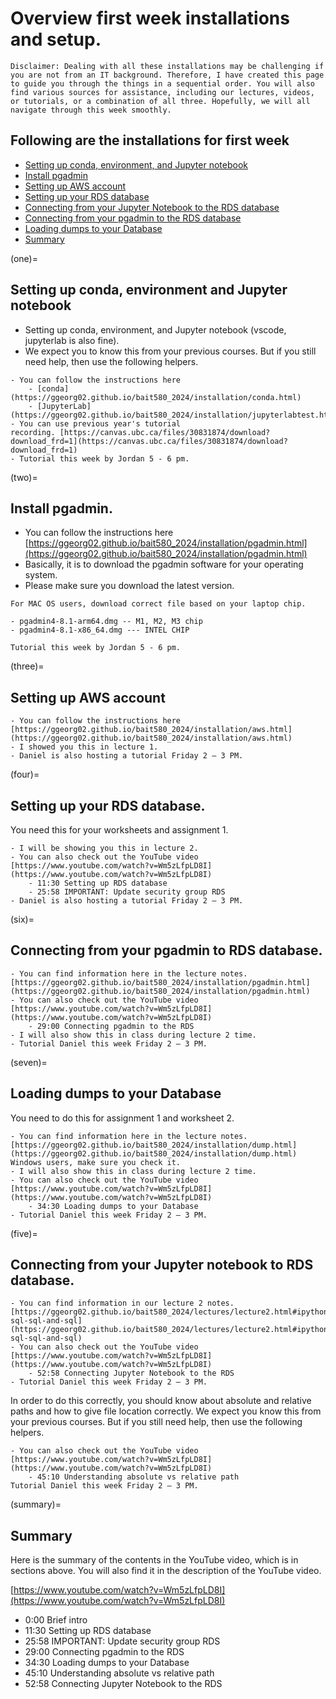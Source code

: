 # Overview first week installations and setup.

```{note}
Disclaimer: Dealing with all these installations may be challenging if you are not from an IT background. Therefore, I have created this page to guide you through the things in a sequential order. You will also find various sources for assistance, including our lectures, videos, or tutorials, or a combination of all three. Hopefully, we will all navigate through this week smoothly.
```

## Following are the installations for first week 

- [Setting up conda, environment, and Jupyter notebook](one)
- [Install pgadmin](two)
- [Setting up AWS account](three)
- [Setting up your RDS database](four)
- [Connecting from your Jupyter Notebook to the RDS database](five)
- [Connecting from your pgadmin to the RDS database](six)
- [Loading dumps to your Database](seven)
- [Summary](summary)


(one)=
## Setting up conda, environment and Jupyter notebook

- Setting up conda, environment, and Jupyter notebook (vscode, jupyterlab is also fine).
- We expect you to know this from your previous courses. But if you still need help, then use the following helpers.

```{admonition} Helpers:
- You can follow the instructions here 
    - [conda](https://ggeorg02.github.io/bait580_2024/installation/conda.html)
    - [JupyterLab](https://ggeorg02.github.io/bait580_2024/installation/jupyterlabtest.html)
- You can use previous year's tutorial recording. [https://canvas.ubc.ca/files/30831874/download?download_frd=1](https://canvas.ubc.ca/files/30831874/download?download_frd=1)
- Tutorial this week by Jordan 5 - 6 pm.
```
(two)=
## Install pgadmin.

- You can follow the instructions here [https://ggeorg02.github.io/bait580_2024/installation/pgadmin.html](https://ggeorg02.github.io/bait580_2024/installation/pgadmin.html)
- Basically, it is to download the pgadmin software for your operating system. 
- Please make sure you download the latest version. 

```{important}
For MAC OS users, download correct file based on your laptop chip.

- pgadmin4-8.1-arm64.dmg -- M1, M2, M3 chip
- pgadmin4-8.1-x86_64.dmg --- INTEL CHIP
```

```{admonition} Helpers:
Tutorial this week by Jordan 5 - 6 pm.
```
(three)=
## Setting up AWS account

```{admonition} Helpers:
- You can follow the instructions here [https://ggeorg02.github.io/bait580_2024/installation/aws.html](https://ggeorg02.github.io/bait580_2024/installation/aws.html)
- I showed you this in lecture 1.
- Daniel is also hosting a tutorial Friday 2 – 3 PM.
```
(four)=
## Setting up your RDS database.

You need this for your worksheets and assignment 1.

```{admonition} Helpers:
- I will be showing you this in lecture 2.
- You can also check out the YouTube video [https://www.youtube.com/watch?v=Wm5zLfpLD8I](https://www.youtube.com/watch?v=Wm5zLfpLD8I)  
    - 11:30 Setting up RDS database
    - 25:58 IMPORTANT: Update security group RDS
- Daniel is also hosting a tutorial Friday 2 – 3 PM.
```
(six)=
## Connecting from your pgadmin to RDS database.

```{admonition} Helpers:
- You can find information here in the lecture notes. [https://ggeorg02.github.io/bait580_2024/installation/pgadmin.html](https://ggeorg02.github.io/bait580_2024/installation/pgadmin.html)
- You can also check out the YouTube video [https://www.youtube.com/watch?v=Wm5zLfpLD8I](https://www.youtube.com/watch?v=Wm5zLfpLD8I)  
    - 29:00 Connecting pgadmin to the RDS
- I will also show this in class during lecture 2 time.
- Tutorial Daniel this week Friday 2 – 3 PM.
```
(seven)=
## Loading dumps to your Database

You need to do this for assignment 1 and worksheet 2.

```{admonition} Helpers:
- You can find information here in the lecture notes. [https://ggeorg02.github.io/bait580_2024/installation/dump.html](https://ggeorg02.github.io/bait580_2024/installation/dump.html) Windows users, make sure you check it.
- I will also show this in class during lecture 2 time.
- You can also check out the YouTube video [https://www.youtube.com/watch?v=Wm5zLfpLD8I](https://www.youtube.com/watch?v=Wm5zLfpLD8I)  
    - 34:30 Loading dumps to your Database
- Tutorial Daniel this week Friday 2 – 3 PM.
```

(five)=
## Connecting from your Jupyter notebook to RDS database.

```{admonition} Helpers:
- You can find information in our lecture 2 notes. [https://ggeorg02.github.io/bait580_2024/lectures/lecture2.html#ipython-sql-sql-and-sql](https://ggeorg02.github.io/bait580_2024/lectures/lecture2.html#ipython-sql-sql-and-sql)
- You can also check out the YouTube video [https://www.youtube.com/watch?v=Wm5zLfpLD8I](https://www.youtube.com/watch?v=Wm5zLfpLD8I)  
    - 52:58 Connecting Jupyter Notebook to the RDS
- Tutorial Daniel this week Friday 2 – 3 PM.
```
In order to do this correctly, you should know about absolute and relative paths and how to give file location correctly. We expect you know this from your previous courses. But if you still need help, then use the following helpers.

```{admonition} Helpers:
- You can also check out the YouTube video [https://www.youtube.com/watch?v=Wm5zLfpLD8I](https://www.youtube.com/watch?v=Wm5zLfpLD8I)  
    - 45:10 Understanding absolute vs relative path
Tutorial Daniel this week Friday 2 – 3 PM.
```
(summary)=
## Summary

Here is the summary of the contents in the YouTube video, which is in sections above. You will also find it in the description of the YouTube video.

[https://www.youtube.com/watch?v=Wm5zLfpLD8I](https://www.youtube.com/watch?v=Wm5zLfpLD8I)  

- 0:00 Brief intro
- 11:30 Setting up RDS database
- 25:58 IMPORTANT: Update security group RDS
- 29:00 Connecting pgadmin to the RDS
- 34:30 Loading dumps to your Database
- 45:10 Understanding absolute vs relative path
- 52:58 Connecting Jupyter Notebook to the RDS